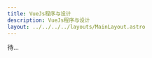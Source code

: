 ```yaml
---
title: VueJs程序与设计
description: VueJs程序与设计
layout: ../../../../layouts/MainLayout.astro
---
```


待...